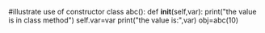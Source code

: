 #illustrate use of constructor
class abc():
    def __init__(self,var):
        print("the value is in class method")
        self.var=var
        print("the value is:",var)
obj=abc(10)
